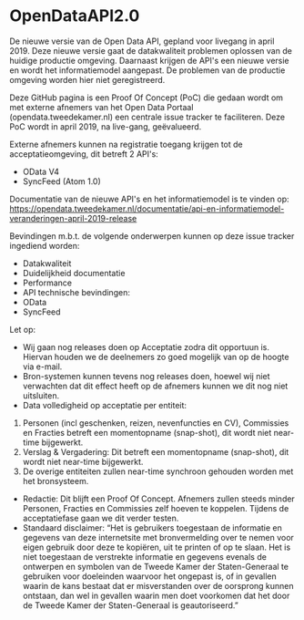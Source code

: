 # OpenDataAPI2.0
De nieuwe versie van de Open Data API, gepland voor livegang in april 2019. Deze nieuwe versie gaat de datakwaliteit problemen oplossen van de huidige productie omgeving. Daarnaast krijgen de API's een nieuwe versie en wordt het informatiemodel aangepast. De problemen van de productie omgeving worden hier niet geregistreerd.

Deze GitHub pagina is een Proof Of Concept (PoC) die gedaan wordt om met externe afnemers van het Open Data Portaal (opendata.tweedekamer.nl) een centrale issue tracker te faciliteren. Deze PoC wordt in april 2019, na live-gang, geëvalueerd. 

Externe afnemers kunnen na registratie toegang krijgen tot de acceptatieomgeving, dit betreft 2 API's:
- OData V4
- SyncFeed (Atom 1.0)

Documentatie van de nieuwe API's en het informatiemodel is te vinden op:
https://opendata.tweedekamer.nl/documentatie/api-en-informatiemodel-veranderingen-april-2019-release

Bevindingen m.b.t. de volgende onderwerpen kunnen op deze issue tracker ingediend worden:
-	Datakwaliteit
-	Duidelijkheid documentatie
-	Performance
-	API technische bevindingen:
  - OData
  - SyncFeed

Let op:
-	Wij gaan nog releases doen op Acceptatie zodra dit opportuun is. Hiervan houden we de deelnemers zo goed mogelijk van op de hoogte via e-mail.
-	Bron-systemen kunnen tevens nog releases doen, hoewel wij niet verwachten dat dit effect heeft op de afnemers kunnen we dit nog niet uitsluiten.
-	Data volledigheid op acceptatie per entiteit:
1. Personen (incl geschenken, reizen, nevenfuncties en CV), Commissies en Fracties betreft een momentopname (snap-shot), dit wordt niet near-time bijgewerkt.
2. Verslag & Vergadering: Dit betreft een momentopname (snap-shot), dit wordt niet near-time bijgewerkt.
3. De overige entiteiten zullen near-time synchroon gehouden worden met het bronsysteem. 
-	Redactie: Dit blijft een Proof Of Concept. Afnemers zullen steeds minder Personen, Fracties en Commissies zelf hoeven te koppelen. Tijdens de acceptatiefase gaan we dit verder testen.
-	Standaard disclaimer: 
“Het is gebruikers toegestaan de informatie en gegevens van deze internetsite met bronvermelding over te nemen voor eigen gebruik door deze te kopiëren, uit te printen of op te slaan. Het is niet toegestaan de verstrekte informatie en gegevens evenals de ontwerpen en symbolen van de Tweede Kamer der Staten-Generaal te gebruiken voor doeleinden waarvoor het ongepast is, of in gevallen waarin de kans bestaat dat er misverstanden over de oorsprong kunnen ontstaan, dan wel in gevallen waarin men doet voorkomen dat het door de Tweede Kamer der Staten-Generaal is geautoriseerd.”
